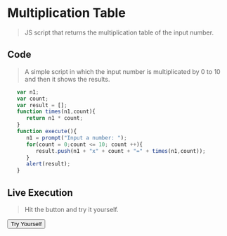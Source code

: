 # Multiplication Table

>JS script that returns the multiplication table of the input number.

## Code

>A simple script in which the input number is multiplicated by 0 to 10 and then it shows the results.

```javascript title="Multiplication Table javascript"
   var n1;
   var count;
   var result = [];
   function times(n1,count){
      return n1 * count;
   }
   function execute(){
      n1 = prompt("Input a number: ");
      for(count = 0;count <= 10; count ++){
         result.push(n1 + "x" + count + "=" + times(n1,count));
      }
      alert(result);
   }
```

<script>
   var n1;
   var count;
   var result = [];
   function times(n1,count){
      return n1 * count;
   }
   function execute(){
      n1 = prompt("Input a number: ");
      for(count = 0;count <= 10; count ++){
         result.push(n1 + "x" + count + "=" + times(n1,count));
      }
      alert(result.join("\n"));
   }
</script>

## Live Execution

>Hit the button and try it yourself.

<button class="md-button md-button--primary" onclick="execute();">Try Yourself</button>